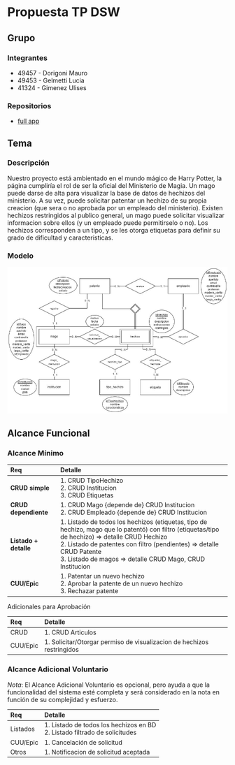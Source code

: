 # Propuesta TP DSW

## Grupo

### Integrantes

- 49457 - Dorigoni Mauro
- 49453 - Gelmetti Lucia
- 41324 - Gimenez Ulises

### Repositorios

- [full app](https://github.com/Mauro-Dorigoni/DesarrolloSoftware-2024)

## Tema

### Descripción

Nuestro proyecto está ambientado en el mundo mágico de Harry Potter,
la página cumpliría el rol de ser la oficial del Ministerio de Magia. Un mago puede darse de alta
para visualizar la base de datos de hechizos del ministerio. A su vez, puede solicitar patentar
un hechizo de su propia creacion (que sera o no aprobada por un empleado del ministerio).
Existen hechizos restringidos al publico general, un mago puede solicitar visualizar informacion sobre
ellos (y un empleado puede permitirselo o no).
Los hechizos corresponden a un tipo, y se les otorga etiquetas para definir su grado de dificultad y
caracteristicas.

### Modelo

![](https://github.com/Mauro-Dorigoni/DesarrolloSoftware-2024/blob/main/assets/media/DER_TP_IntegradorDS_HP.jpeg)

## Alcance Funcional

### Alcance Mínimo

| Req      | Detalle                                                      |
| :------- | :----------------------------------------------------------- |
| **CRUD simple**          | 1. CRUD TipoHechizo <br> 2. CRUD Institucion <br> 3. CRUD Etiquetas |
| **CRUD dependiente**     | 1. CRUD Mago {depende de} CRUD Institucion <br> 2. CRUD Empleado {depende de} CRUD Institucion |
| **Listado + detalle**    | 1. Listado de todos los hechizos (etiquetas, tipo de hechizo, mago que lo patentó) con filtro (etiquetas/tipo de hechizo) => detalle CRUD Hechizo <br> 2. Listado de patentes con filtro (pendientes) => detalle CRUD Patente <br> 3. Listado de magos => detalle CRUD Mago, CRUD Institucion |
| **CUU/Epic**             | 1. Patentar un nuevo hechizo <br> 2. Aprobar la patente de un nuevo hechizo <br> 3. Rechazar patente |


Adicionales para Aprobación

| Req      | Detalle                                                      |
| :------- | :----------------------------------------------------------- |
| CRUD     | 1. CRUD Articulos |
| CUU/Epic | 1. Solicitar/Otorgar permiso de visualizacion de hechizos restringidos |

### Alcance Adicional Voluntario

_Nota_: El Alcance Adicional Voluntario es opcional, pero ayuda a que la funcionalidad del sistema esté completa y será considerado en la nota en función de su complejidad y esfuerzo.

| Req      | Detalle                                                                        |
| :------- | :----------------------------------------------------------------------------- |
| Listados | 1. Listado de todos los hechizos en BD <br> 2. Listado filtrado de solicitudes |
| CUU/Epic | 1. Cancelación de solicitud                                                    |
| Otros    | 1. Notificacion de solicitud aceptada                                          |
